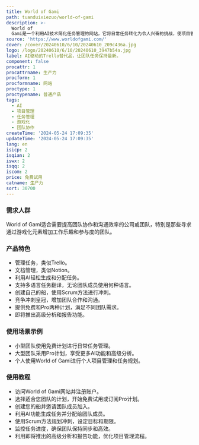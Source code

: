 ```yaml
---
title: World of Gami
path: tuanduixiezuo/world-of-gami
description: >-
  World of
  Gami是一个利用AI技术简化任务管理的网站，它将日常任务转化为令人兴奋的挑战，使项目管理不仅是必需的，而且是团队工作流程中令人愉悦和有益的一部分。通过将传统任务列表或看板转变为生动和竞争性的游戏，每个用户可以创建自己的'船'，使用Scrum方法进行冲刺，并竞争'冲刺皇冠'，这不仅使项目管理更加有趣，而且培养了团队精神和成就感。
source: 'https://www.worldofgami.com/'
cover: /cover/20240610/6/10/20240610_209c436a.jpg
logo: /logo/20240610/6/10/20240610_3947b54a.jpg
label: AI驱动的Trello替代品，让团队任务保持最新。
component: false
procattr: 1
procattrname: 生产力
procform: 1
procformname: 网站
proctype: 1
proctypename: 普通产品
tags:
  - AI
  - 项目管理
  - 任务管理
  - 游戏化
  - 团队协作
createTime: '2024-05-24 17:09:35'
updateTime: '2024-05-24 17:09:35'
lang: en
isicp: 2
isqian: 2
iswx: 2
isqq: 2
iscom: 2
price: 免费试用
catname: 生产力
sort: 30700
---
```




### 需求人群
World of Gami适合需要提高团队协作和沟通效率的公司或团队，特别是那些寻求通过游戏化元素增加工作乐趣和参与度的团队。

### 产品特色
* 管理任务，类似Trello。
* 文档管理，类似Notion。
* 利用AI轻松生成和分配任务。
* 支持多语言任务翻译，无论团队成员使用何种语言。
* 创建自己的船，使用Scrum方法进行冲刺。
* 竞争冲刺皇冠，增加团队合作和沟通。
* 提供免费和Pro两种计划，满足不同团队需求。
* 即将推出高级分析和报告功能。

### 使用场景示例
* 小型团队使用免费计划进行日常任务管理。
* 大型团队采用Pro计划，享受更多AI功能和高级分析。
* 个人使用World of Gami进行个人项目管理和任务规划。

### 使用教程
* 访问World of Gami网站并注册账户。
* 选择适合您团队的计划，开始免费试用或订阅Pro计划。
* 创建您的船并邀请团队成员加入。
* 利用AI功能生成任务并分配给团队成员。
* 使用Scrum方法规划冲刺，设定目标和期限。
* 监控任务进度，确保团队保持同步和高效。
* 利用即将推出的高级分析和报告功能，优化项目管理流程。

  
